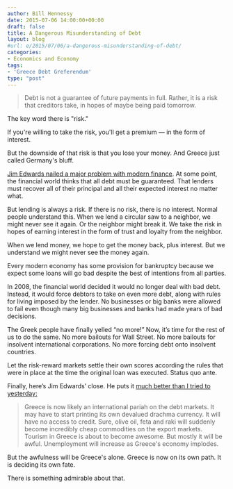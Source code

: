 ```yaml
---
author: Bill Hennessy
date: 2015-07-06 14:00:00+00:00
draft: false
title: A Dangerous Misunderstanding of Debt
layout: blog
#url: e/2015/07/06/a-dangerous-misunderstanding-of-debt/
categories:
- Economics and Economy
tags:
- 'Greece Debt Greferendum'
type: "post"
---
```


> Debt is not a guarantee of future payments in full. Rather, it is a risk that creditors take, in hopes of maybe being paid tomorrow.

The key word there is "risk."

If you're willing to take the risk, you'll get a premium — in the form of interest.

But the downside of that risk is that you lose your money. And Greece just called Germany's bluff.



[Jim Edwards nailed a major problem with modern finance](https://www.businessinsider.com/greece-referendum-result-and-the-meaning-of-debt-2015-7). At some point, the financial world thinks that all debt must be guaranteed. That lenders must recover all of their principal and all their expected interest no matter what.

But lending is always a risk. If there is no risk, there is no interest. Normal people understand this. When we lend a circular saw to a neighbor, we might never see it again. Or the neighbor might break it. We take the risk in hopes of earning interest in the form of trust and loyalty from the neighbor.

When we lend money, we hope to get the money back, plus interest. But we understand we might never see the money again.

Every modern economy has some provision for bankruptcy because we expect some loans will go bad despite the best of intentions from all parties.

In 2008, the financial world decided it would no longer deal with bad debt. Instead, it would force debtors to take on even more debt, along with rules for living imposed by the lender. No businesses or big banks were allowed to fail even though many big businesses and banks had made years of bad decisions.

The Greek people have finally yelled “no more!” Now, it’s time for the rest of us to do the same. No more bailouts for Wall Street. No more bailouts for insolvent international corporations. No more forcing debt onto insolvent countries.

Let the risk-reward markets settle their own scores according the rules that were in place at the time the original loan was executed. Status quo ante.

Finally, here’s Jim Edwards’ close. He puts it [much better than I tried to yesterday:](https://hennessysview.com/2015/07/05/greece-rejects-central-banksters/)



> Greece is now likely an international pariah on the debt markets. It may have to start printing its own devalued drachma currency. It will have no access to credit. Sure, olive oil, feta and raki will suddenly become incredibly cheap commodities on the export markets. Tourism in Greece is about to become awesome. But mostly it will be awful. Unemployment will increase as Greece's economy implodes.

But the awfulness will be Greece's alone. Greece is now on its own path. It is deciding its own fate.

There is something admirable about that.
